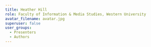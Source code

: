 ```yaml
---
title: Heather Hill
role: Faculty of Information & Media Studies, Western University
avatar_filename: avatar.jpg
superuser: false
user_groups:
  - Presenters
  - Authors
---
```

